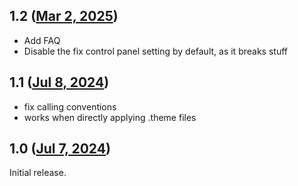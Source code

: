 ## 1.2 ([Mar 2, 2025](https://github.com/ramensoftware/windhawk-mods/blob/dda17325767a2dca87159c656b176e9e4c360663/mods/uxtheme-hook.wh.cpp))

* Add FAQ
* Disable the fix control panel setting by default, as it breaks stuff

## 1.1 ([Jul 8, 2024](https://github.com/ramensoftware/windhawk-mods/blob/ed8141fe586e4fccc124b2ced4063f248aa38179/mods/uxtheme-hook.wh.cpp))

* fix calling conventions
* works when directly applying .theme files

## 1.0 ([Jul 7, 2024](https://github.com/ramensoftware/windhawk-mods/blob/041ef1c28ab0714b460b38b9844911e43456bd00/mods/uxtheme-hook.wh.cpp))

Initial release.
